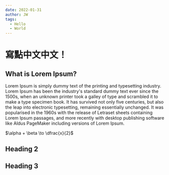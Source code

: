 ```yaml
---
date: 2022-01-31
author: JW
tags:
  - Hello
  - World
---
```



# 寫點中文中文！

## What is Lorem Ipsum?

Lorem Ipsum is simply dummy text of the printing and typesetting industry. Lorem Ipsum has been the industry's standard dummy text ever since the 1500s, when an unknown printer took a galley of type and scrambled it to make a type specimen book. It has survived not only five centuries, but also the leap into electronic typesetting, remaining essentially unchanged. It was popularised in the 1960s with the release of Letraset sheets containing Lorem Ipsum passages, and more recently with desktop publishing software like Aldus PageMaker including versions of Lorem Ipsum.

$\alpha + \beta \to \dfrac{x}{2}$

## Heading 2



## Heading 3
